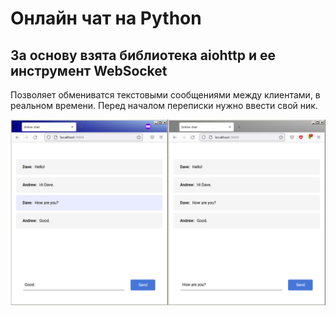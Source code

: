 # Онлайн чат на Python
## За основу взята библиотека aiohttp и ее инструмент WebSocket

Позволяет обмениватся текстовыми сообщениями между клиентами, в реальном времени. Перед началом переписки нужно ввести свой ник.

![Chat screenshot](./chat.png)
